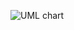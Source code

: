 ![UML chart](https://app.lucidchart.com/publicSegments/view/d1287646-0d1c-4a95-b79f-bd9a21f83cc5/image.png)
